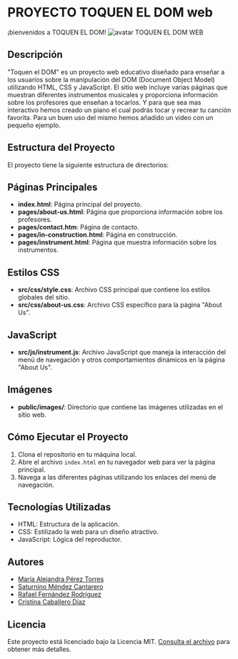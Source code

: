 # PROYECTO TOQUEN EL DOM web
¡bienvenidos a TOQUEN EL DOM!
<img src="../public/images/CleanShot_2025-02-05_at_12.40.06.png" alt="avatar TOQUEN EL DOM WEB">

## Descripción
"Toquen el DOM" es un proyecto web educativo diseñado para enseñar a los usuarios sobre la manipulación del DOM (Document Object Model) utilizando HTML, CSS y JavaScript. El sitio web incluye varias páginas que muestran diferentes instrumentos musicales y proporciona información sobre los profesores que enseñan a tocarlos. Y para que sea mas interactivo hemos creado un piano el cual podrás tocar y recrear tu canción favorita. Para un buen uso del mismo hemos añadido un video con un pequeño ejemplo.

## Estructura del Proyecto
El proyecto tiene la siguiente estructura de directorios:

## Páginas Principales
- **index.html**: Página principal del proyecto.
- **pages/about-us.html**: Página que proporciona información sobre los profesores.
- **pages/contact.htm**: Página de contacto.
- **pages/in-construction.html**: Página en construcción.
- **pages/instrument.html**: Página que muestra información sobre los instrumentos.

## Estilos CSS
- **src/css/style.css**: Archivo CSS principal que contiene los estilos globales del sitio.
- **src/css/about-us.css**: Archivo CSS específico para la página "About Us".

## JavaScript
- **src/js/instrument.js**: Archivo JavaScript que maneja la interacción del menú de navegación y otros comportamientos dinámicos en la página "About Us".

## Imágenes
- **public/images/**: Directorio que contiene las imágenes utilizadas en el sitio web.

## Cómo Ejecutar el Proyecto
1. Clona el repositorio en tu máquina local.
2. Abre el archivo `index.html` en tu navegador web para ver la página principal.
3. Navega a las diferentes páginas utilizando los enlaces del menú de navegación.

## Tecnologías Utilizadas
- HTML: Estructura de la aplicación.
- CSS: Estilizado la web para  un diseño atractivo.
- JavaScript: Lógica del reproductor.

## Autores
- [María Alejandra Pérez Torres](https://github.com/mariaprez32)
- [Saturnino Méndez Cantarero](https://github.com/FrostyValue)
- [Rafael Fernández Rodríguez](https://github.com/FaloCurso)
- [Cristina Caballero Díaz](https://github.com/CristinaCabdi)

## Licencia
Este proyecto está licenciado bajo la Licencia MIT. [Consulta el archivo](LICENSE.md) para obtener más detalles.
